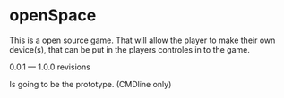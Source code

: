 openSpace
=========

This is a open source game. That will allow the player to make their own device(s), that can be put in the players controles in to the game.


0.0.1 — 1.0.0 revisions

Is going to be the prototype. (CMDline only)
